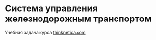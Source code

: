 # Система управления железнодорожным транспортом

Учебная задача курса [thinknetica.com](thinknetica.com)
